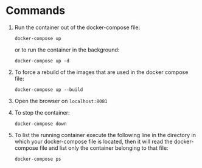 # Commands

1. Run the container out of the docker-compose file:

   ```CLI
   docker-compose up
   ```

   or to run the container in the background:

   ```CLI
   docker-compose up -d
   ```

2. To force a rebuild of the images that are used in the docker compose file:

   ```CLI
   docker-compose up --build
   ```

3. Open the browser on `localhost:8081`

4. To stop the container:

   ```CLI
   docker-compose down
   ```

5. To list the running container execute the following line in the directory in which your docker-compose file is located, then it will read the docker-compose file and list only the container belonging to that file:

   ```CLI
   docker-compose ps
   ```

